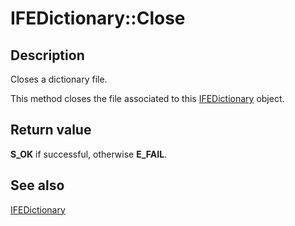 # IFEDictionary::Close

## Description

Closes a dictionary file.

This method closes the file associated to this [IFEDictionary](https://learn.microsoft.com/windows/desktop/api/msime/nn-msime-ifedictionary) object.

## Return value

**S_OK** if successful, otherwise **E_FAIL**.

## See also

[IFEDictionary](https://learn.microsoft.com/windows/desktop/api/msime/nn-msime-ifedictionary)